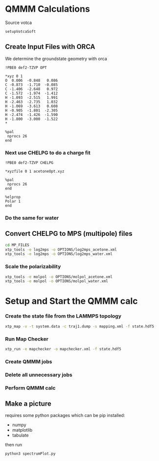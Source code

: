 # QMMM Calculations
Source votca
```bash
setupVotcaSoft
```

## Create Input Files with ORCA
We determine the groundstate geometry with orca

```text 
!PBE0 def2-TZVP OPT

*xyz 0 1
O  0.006  -0.848   0.086
C -0.873  -1.710  -0.085  
C -1.406  -2.648   0.972 
C -1.572  -1.974  -1.412 
H -1.093  -2.515   1.991  
H -2.463  -2.735   1.032 
H -1.069  -3.613   0.608 
H -0.905  -1.801  -2.305 
H -2.474  -1.426  -1.590 
H -1.800  -3.000  -1.522 
*

%pal
 nprocs 26
end
```

### Next use CHELPG to do a charge fit 
```text
!PBE0 def2-TZVP CHELPG

*xyzfile 0 1 acetoneOpt.xyz

%pal
 nprocs 26
end

%elprop
Polar 1
end
```

### Do the same for water

## Convert CHELPG to MPS (multipole) files

```bash
cd MP_FILES
xtp_tools -e log2mps -o OPTIONS/log2mps_acetone.xml
xtp_tools -e log2mps -o OPTIONS/log2mps_water.xml
```

### Scale the polarizability

```bash
xtp_tools -e molpol -o OPTIONS/molpol_acetone.xml
xtp_tools -e molpol -o OPTIONS/molpol_water.xml
```

# Setup and Start the QMMM calc

### Create the state file from the LAMMPS topology
```bash
xtp_map -v -t system.data -c traj1.dump -s mapping.xml -f state.hdf5
```

### Run Map Checker
```bash
xtp_run -e mapchecker -o mapchecker.xml -f state.hdf5
```

### Create QMMM jobs


### Delete all unnecessary jobs

### Perform QMMM calc


## Make a picture

requires some python packages which can be pip installed:

* numpy
* matplotlib
* tabulate

then run

```bash
python3 spectrumPlot.py
```